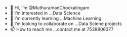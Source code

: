 - 👋 Hi, I’m @MuthuramanChockalingam
- 👀 I’m interested in ...Data Science
- 🌱 I’m currently learning ...Machine Learning
- 💞️ I’m looking to collaborate on ...Data Sciene projects
- 📫 How to reach me ...contact me at 7538806377

<!---
MuthuramanChockalingam/MuthuramanChockalingam is a ✨ special ✨ repository because its `README.md` (this file) appears on your GitHub profile.
You can click the Preview link to take a look at your changes.
--->
